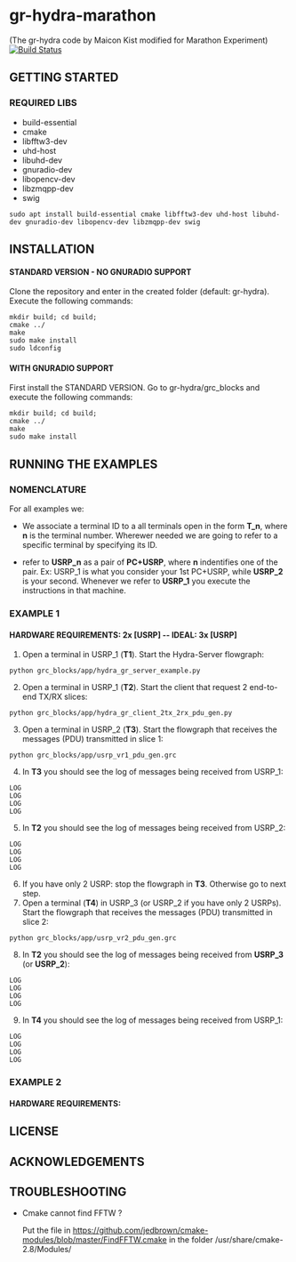 # gr-hydra-marathon
(The gr-hydra code by Maicon Kist modified for Marathon Experiment)
[![Build Status](https://travis-ci.org/maiconkist/gr-hydra.svg?branch=bleeding)](https://travis-ci.org/maiconkist/gr-hydra)


## GETTING STARTED

### REQUIRED LIBS

* build-essential
* cmake
* libfftw3-dev
* uhd-host
* libuhd-dev
* gnuradio-dev
* libopencv-dev
* libzmqpp-dev
* swig

```
sudo apt install build-essential cmake libfftw3-dev uhd-host libuhd-dev gnuradio-dev libopencv-dev libzmqpp-dev swig
```

## INSTALLATION

#### STANDARD VERSION - NO GNURADIO SUPPORT

Clone the repository and enter in the created folder (default: gr-hydra). Execute the following commands:

```
mkdir build; cd build;
cmake ../
make
sudo make install
sudo ldconfig
```

#### WITH GNURADIO SUPPORT

First install the STANDARD VERSION. Go to gr-hydra/grc_blocks and execute the following commands:

```
mkdir build; cd build;
cmake ../
make
sudo make install
```

## RUNNING THE EXAMPLES

### NOMENCLATURE

For all examples we:

- We associate a terminal ID to a all terminals open in the form **T_n**, where **n** is the terminal number. Wherewer needed we are going to refer to a specific terminal by specifying its ID.

- refer to **USRP_n** as a pair of **PC+USRP**, where **n** indentifies one of the pair. Ex: USRP_1 is what you consider your 1st PC+USRP, while **USRP_2** is your second. Whenever we refer to **USRP_1** you execute the instructions in that machine. 


### EXAMPLE 1
#### HARDWARE REQUIREMENTS: 2x [USRP] -- IDEAL: 3x [USRP]


1. Open a terminal in USRP_1 (**T1**). Start the Hydra-Server flowgraph:
```
python grc_blocks/app/hydra_gr_server_example.py
```
2. Open a terminal in USRP_1 (**T2**). Start the client that request 2 end-to-end TX/RX slices:
```
python grc_blocks/app/hydra_gr_client_2tx_2rx_pdu_gen.py
```
3. Open a terminal in USRP_2 (**T3**). Start the flowgraph that receives the messages (PDU) transmitted in slice 1:
```
python grc_blocks/app/usrp_vr1_pdu_gen.grc
```
4. In **T3** you should see the log of messages being received from USRP_1: 
```
LOG
LOG
LOG
LOG
```
5. In **T2** you should see the log of messages being received from USRP_2:
```
LOG
LOG
LOG
LOG
```
6. If you have only 2 USRP: stop the flowgraph in **T3**. Otherwise go to next step.
7.  Open a terminal (**T4**) in USRP_3 (or USRP_2 if you have only 2 USRPs).  Start the flowgraph that receives the messages (PDU) transmitted in slice 2:
```
python grc_blocks/app/usrp_vr2_pdu_gen.grc
```
8. In **T2** you should see the log of messages being received from **USRP_3** (or **USRP_2**):
```
LOG
LOG
LOG
LOG
```
9. In **T4** you should see the log of messages being received from USRP_1:
```
LOG
LOG
LOG
LOG
```


### EXAMPLE 2
#### HARDWARE REQUIREMENTS: 


## LICENSE

## ACKNOWLEDGEMENTS

## TROUBLESHOOTING

* Cmake cannot find FFTW ? 

   Put the file in https://github.com/jedbrown/cmake-modules/blob/master/FindFFTW.cmake in the folder /usr/share/cmake-2.8/Modules/

